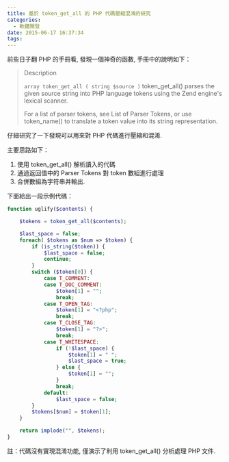 ```yaml
---
title: 基於 token_get_all 的 PHP 代碼壓縮混淆的研究
categories:
  - 軟體開發
date: 2015-06-17 16:37:34
tags:
---
```


前些日子翻 PHP 的手冊看, 發現一個神奇的函數, 手冊中的說明如下：

> Description
>
> `array token_get_all ( string $source )`
> token_get_all() parses the given source string into PHP language tokens using the Zend engine's lexical scanner.
>
> For a list of parser tokens, see List of Parser Tokens, or use token_name() to translate a token value into its string representation.

<!--more-->

仔細研究了一下發現可以用來對 PHP 代碼進行壓縮和混淆.

主要思路如下：

1.  使用 token_get_all() 解析讀入的代碼
2.  通過返回值中的 Parser Tokens 對 token 數組進行處理
3.  合併數組為字符串并輸出.

下面給出一段示例代碼：

```php
function uglify($contents) {

    $tokens = token_get_all($contents);

    $last_space = false;
    foreach( $tokens as $num => $token) {
        if (is_string($token)) {
            $last_space = false;
            continue;
        }
        switch ($token[0]) {
            case T_COMMENT:
            case T_DOC_COMMENT:
                $token[1] = "";
                break;
            case T_OPEN_TAG:
                $token[1] = "<?php";
                break;
            case T_CLOSE_TAG:
                $token[1] = "?>";
                break;
            case T_WHITESPACE:
                if (!$last_space) {
                    $token[1] = " ";
                    $last_space = true;
                } else {
                    $token[1] = "";
                }
                break;
            default:
                $last_space = false;
        }
        $tokens[$num] = $token[1];
    }

    return implode("", $tokens);
}
```

註：代碼沒有實現混淆功能, 僅演示了利用 token_get_all() 分析處理 PHP 文件.
